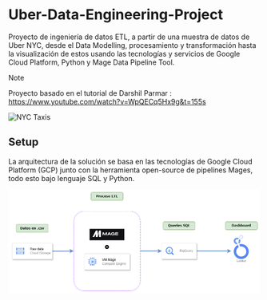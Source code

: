 # Uber-Data-Engineering-Project
Proyecto de ingeniería de datos ETL, a partir de una muestra de datos de Uber NYC, desde el Data Modelling, procesamiento y transformación hasta la visualización de estos usando las tecnologías y servicios de Google Cloud Platform, Python y Mage Data Pipeline Tool.

> [!Note]
> Proyecto basado en el tutorial de Darshil Parmar : https://www.youtube.com/watch?v=WpQECq5Hx9g&t=155s

![NYC Taxis](https://www.nuevayork.net/f/estados-unidos/nueva-york/guia/taxi.jpg)

## Setup

La arquitectura de la solución se basa en las tecnologías de Google Cloud Platform (GCP) junto con la herramienta open-source de pipelines Mages, todo esto bajo lenguaje SQL y Python.

<p align="center">
  <img src="https://github.com/IgnaBascu/Uber-Data-Engineering-Project/blob/main/assets/DiagramaETL.png?raw=true">
</p>
